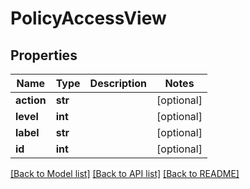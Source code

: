 # PolicyAccessView

## Properties
Name | Type | Description | Notes
------------ | ------------- | ------------- | -------------
**action** | **str** |  | [optional] 
**level** | **int** |  | [optional] 
**label** | **str** |  | [optional] 
**id** | **int** |  | [optional] 

[[Back to Model list]](../README.md#documentation-for-models) [[Back to API list]](../README.md#documentation-for-api-endpoints) [[Back to README]](../README.md)

